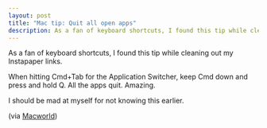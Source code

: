 ```yaml
---
layout: post
title: "Mac tip: Quit all open apps"
description: As a fan of keyboard shortcuts, I found this tip while cleaning out my Instapaper links.
---
```


As a fan of keyboard shortcuts, I found this tip while cleaning out my Instapaper links.

When hitting Cmd+Tab for the Application Switcher, keep Cmd down and press and hold Q. All the apps quit. Amazing.

I should be mad at myself for not knowing this earlier.

(via [Macworld](http://www.macworld.com/article/159921/2011/05/appswitcher.html "Macworld"))